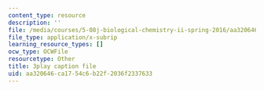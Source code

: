 ```yaml
---
content_type: resource
description: ''
file: /media/courses/5-08j-biological-chemistry-ii-spring-2016/aa320646ca1754c6b22f2036f2337633_qDBdd9-T8lg.vtt
file_type: application/x-subrip
learning_resource_types: []
ocw_type: OCWFile
resourcetype: Other
title: 3play caption file
uid: aa320646-ca17-54c6-b22f-2036f2337633
---
```

